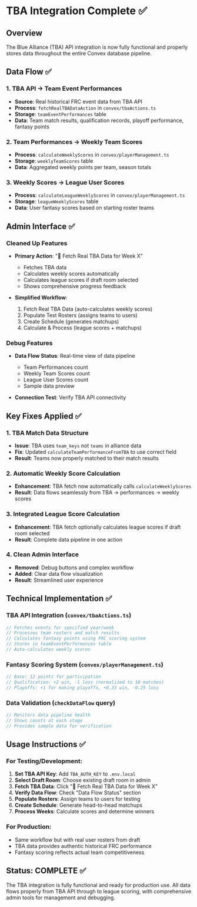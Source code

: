 # TBA Integration Complete ✅

## Overview
The Blue Alliance (TBA) API integration is now fully functional and properly stores data throughout the entire Convex database pipeline.

## Data Flow ✅

### 1. TBA API → Team Event Performances
- **Source**: Real historical FRC event data from TBA API
- **Process**: `fetchRealTBADataAction` in `convex/tbaActions.ts`
- **Storage**: `teamEventPerformances` table
- **Data**: Team match results, qualification records, playoff performance, fantasy points

### 2. Team Performances → Weekly Team Scores  
- **Process**: `calculateWeeklyScores` in `convex/playerManagement.ts`
- **Storage**: `weeklyTeamScores` table  
- **Data**: Aggregated weekly points per team, season totals

### 3. Weekly Scores → League User Scores
- **Process**: `calculateLeagueWeeklyScores` in `convex/playerManagement.ts`
- **Storage**: `leagueWeeklyScores` table
- **Data**: User fantasy scores based on starting roster teams

## Admin Interface ✅

### Cleaned Up Features
- **Primary Action**: "📡 Fetch Real TBA Data for Week X" 
  - Fetches TBA data
  - Calculates weekly scores automatically
  - Calculates league scores if draft room selected
  - Shows comprehensive progress feedback

- **Simplified Workflow**: 
  1. Fetch Real TBA Data (auto-calculates weekly scores)
  2. Populate Test Rosters (assigns teams to users)
  3. Create Schedule (generates matchups)
  4. Calculate & Process (league scores + matchups)

### Debug Features
- **Data Flow Status**: Real-time view of data pipeline
  - Team Performances count
  - Weekly Team Scores count  
  - League User Scores count
  - Sample data preview

- **Connection Test**: Verify TBA API connectivity

## Key Fixes Applied ✅

### 1. TBA Match Data Structure
- **Issue**: TBA uses `team_keys` not `teams` in alliance data
- **Fix**: Updated `calculateTeamPerformanceFromTBA` to use correct field
- **Result**: Teams now properly matched to their match results

### 2. Automatic Weekly Score Calculation
- **Enhancement**: TBA fetch now automatically calls `calculateWeeklyScores`
- **Result**: Data flows seamlessly from TBA → performances → weekly scores

### 3. Integrated League Score Calculation  
- **Enhancement**: TBA fetch optionally calculates league scores if draft room selected
- **Result**: Complete data pipeline in one action

### 4. Clean Admin Interface
- **Removed**: Debug buttons and complex workflow
- **Added**: Clear data flow visualization
- **Result**: Streamlined user experience

## Technical Implementation ✅

### TBA API Integration (`convex/tbaActions.ts`)
```typescript
// Fetches events for specified year/week
// Processes team rosters and match results  
// Calculates fantasy points using FRC scoring system
// Stores in teamEventPerformances table
// Auto-calculates weekly scores
```

### Fantasy Scoring System (`convex/playerManagement.ts`)
```typescript
// Base: 12 points for participation
// Qualification: +2 win, -1 loss (normalized to 10 matches)
// Playoffs: +1 for making playoffs, +0.33 win, -0.25 loss
```

### Data Validation (`checkDataFlow` query)
```typescript
// Monitors data pipeline health
// Shows counts at each stage
// Provides sample data for verification
```

## Usage Instructions ✅

### For Testing/Development:
1. **Set TBA API Key**: Add `TBA_AUTH_KEY` to `.env.local`
2. **Select Draft Room**: Choose existing draft room in admin
3. **Fetch TBA Data**: Click "📡 Fetch Real TBA Data for Week X"
4. **Verify Data Flow**: Check "Data Flow Status" section
5. **Populate Rosters**: Assign teams to users for testing
6. **Create Schedule**: Generate head-to-head matchups
7. **Process Weeks**: Calculate scores and determine winners

### For Production:
- Same workflow but with real user rosters from draft
- TBA data provides authentic historical FRC performance
- Fantasy scoring reflects actual team competitiveness

## Status: COMPLETE ✅

The TBA integration is fully functional and ready for production use. All data flows properly from TBA API through to league scoring, with comprehensive admin tools for management and debugging. 